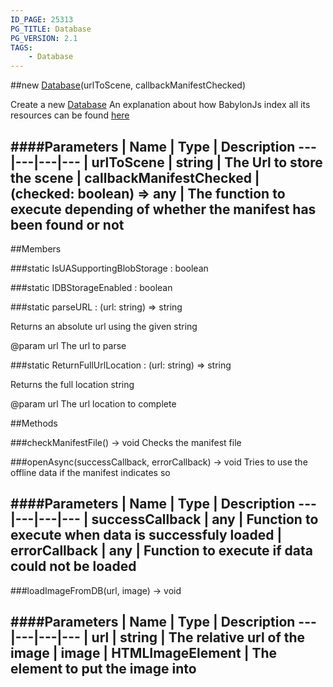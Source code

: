 ```yaml
---
ID_PAGE: 25313
PG_TITLE: Database
PG_VERSION: 2.1
TAGS:
    - Database
---
```

##new [Database](/classes/Database)(urlToScene, callbackManifestChecked)




Create a new [Database](/classes/Database)
An explanation about how BabylonJs index all its resources can be found [here](http://doc.babylonjs.com/tutorials/07._Caching_Resources_in_IndexedDB)






####Parameters
 | Name | Type | Description
---|---|---|---
 | urlToScene | string | The Url to store the scene
 | callbackManifestChecked | (checked: boolean) =&gt; any | The function to execute depending of whether the manifest has been found or not
---

##Members

###static IsUASupportingBlobStorage : boolean


###static IDBStorageEnabled : boolean


###static parseURL : (url: string) =&gt; string





Returns an absolute url using the given string

@param url The url to parse




###static ReturnFullUrlLocation : (url: string) =&gt; string





Returns the full location string

@param url The url location to complete















##Methods

###checkManifestFile() &rarr; void
Checks the manifest file








###openAsync(successCallback, errorCallback) &rarr; void
Tries to use the offline data if the manifest indicates so







####Parameters
 | Name | Type | Description
---|---|---|---
 | successCallback | any | Function to execute when data is successfuly loaded
 | errorCallback | any | Function to execute if data could not be loaded
---

###loadImageFromDB(url, image) &rarr; void

####Parameters
 | Name | Type | Description
---|---|---|---
 | url | string | The relative url of the image
 | image | HTMLImageElement | The element to put the image into
---
